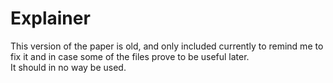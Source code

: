 # Explainer

This version of the paper is old, and only included currently to remind me to fix it and in case some of the files prove to be useful later.  
It should in no way be used.

